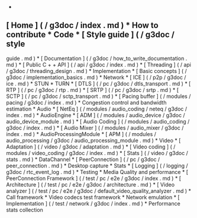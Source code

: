 *
[
Home
]
(
/
g3doc
/
index
.
md
)
*
How
to
contribute
*
Code
*
[
Style
guide
]
(
/
g3doc
/
style
-
guide
.
md
)
*
[
Documentation
]
(
/
g3doc
/
how_to_write_documentation
.
md
)
*
[
Public
C
+
+
API
]
(
/
api
/
g3doc
/
index
.
md
)
*
[
Threading
]
(
/
api
/
g3doc
/
threading_design
.
md
)
*
Implementation
*
[
Basic
concepts
]
(
/
g3doc
/
implementation_basics
.
md
)
*
Network
*
[
ICE
]
(
/
p2p
/
g3doc
/
ice
.
md
)
*
STUN
*
TURN
*
[
DTLS
]
(
/
pc
/
g3doc
/
dtls_transport
.
md
)
*
[
RTP
]
(
/
pc
/
g3doc
/
rtp
.
md
)
*
[
SRTP
]
(
/
pc
/
g3doc
/
srtp
.
md
)
*
[
SCTP
]
(
/
pc
/
g3doc
/
sctp_transport
.
md
)
*
[
Pacing
buffer
]
(
/
modules
/
pacing
/
g3doc
/
index
.
md
)
*
Congestion
control
and
bandwidth
estimation
*
Audio
*
[
NetEq
]
(
/
modules
/
audio_coding
/
neteq
/
g3doc
/
index
.
md
)
*
AudioEngine
*
[
ADM
]
(
/
modules
/
audio_device
/
g3doc
/
audio_device_module
.
md
)
*
[
Audio
Coding
]
(
/
modules
/
audio_coding
/
g3doc
/
index
.
md
)
*
[
Audio
Mixer
]
(
/
modules
/
audio_mixer
/
g3doc
/
index
.
md
)
*
AudioProcessingModule
*
[
APM
]
(
/
modules
/
audio_processing
/
g3doc
/
audio_processing_module
.
md
)
*
Video
*
[
Adaptation
]
(
/
video
/
g3doc
/
adaptation
.
md
)
*
[
Video
coding
]
(
/
modules
/
video_coding
/
g3doc
/
index
.
md
)
*
[
Stats
]
(
/
video
/
g3doc
/
stats
.
md
)
*
DataChannel
*
[
PeerConnection
]
(
/
pc
/
g3doc
/
peer_connection
.
md
)
*
Desktop
capture
*
Stats
*
[
Logging
]
(
/
logging
/
g3doc
/
rtc_event_log
.
md
)
*
Testing
*
Media
Quality
and
performance
*
[
PeerConnection
Framework
]
(
/
test
/
pc
/
e2e
/
g3doc
/
index
.
md
)
*
[
Architecture
]
(
/
test
/
pc
/
e2e
/
g3doc
/
architecture
.
md
)
*
[
Video
analyzer
]
(
/
test
/
pc
/
e2e
/
g3doc
/
default_video_quality_analyzer
.
md
)
*
Call
framework
*
Video
codecs
test
framework
*
Network
emulation
*
[
Implementation
]
(
/
test
/
network
/
g3doc
/
index
.
md
)
*
Performance
stats
collection
